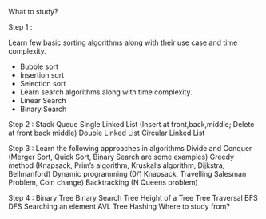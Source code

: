 What to study?

Step 1 :

Learn few basic sorting algorithms along with their use case and time complexity.
* Bubble sort
* Insertion sort
* Selection sort
* Learn search algorithms along with time complexity.
* Linear Search
* Binary Search

Step 2 :
Stack
Queue
Single Linked List (Insert at front,back,middle; Delete at front back middle)
Double Linked List
Circular Linked List

Step 3 :
Learn the following approaches in algorithms
Divide and Conquer (Merger Sort, Quick Sort, Binary Search are some examples)
Greedy method (Knapsack, Prim’s algorithm, Kruskal’s algorithm, Dijkstra, Bellmanford)
Dynamic programming (0/1 Knapsack, Travelling Salesman Problem, Coin change)
Backtracking (N Queens problem)

Step 4 :
Binary Tree
Binary Search Tree
Height of a Tree
Tree Traversal
BFS
DFS
Searching an element
AVL Tree
Hashing
Where to study from?

